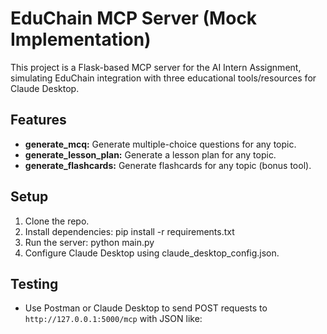 # EduChain MCP Server (Mock Implementation)

This project is a Flask-based MCP server for the AI Intern Assignment, simulating EduChain integration with three educational tools/resources for Claude Desktop.

## Features

- **generate_mcq:** Generate multiple-choice questions for any topic.
- **generate_lesson_plan:** Generate a lesson plan for any topic.
- **generate_flashcards:** Generate flashcards for any topic (bonus tool).

## Setup

1. Clone the repo.
2. Install dependencies:
   pip install -r requirements.txt
3. Run the server:
   python main.py
4. Configure Claude Desktop using claude_desktop_config.json.

## Testing

- Use Postman or Claude Desktop to send POST requests to `http://127.0.0.1:5000/mcp` with JSON like:
